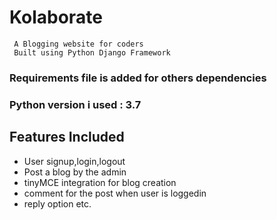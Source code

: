 # Kolaborate
```
 A Blogging website for coders
 Built using Python Django Framework
```

### Requirements file is added for others dependencies
### Python version i used : 3.7

## Features Included
* User signup,login,logout
* Post a blog by the admin
* tinyMCE integration for blog creation
* comment for the post when user is loggedin
* reply option etc.

